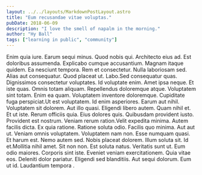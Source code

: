 ```yaml
---
layout: ../../layouts/MarkdownPostLayout.astro
title: "Eum recusandae vitae voluptas."
pubDate: 2018-06-09
description: "I love the smell of napalm in the morning."
author: "Hy Ball"
tags: ["learning in public", "community"]
---
```


Enim quia iure. Earum sequi minus. Quod nobis qui. Architecto eius ad. Est doloribus assumenda. Explicabo cumque accusantium. Magnam itaque quidem. Ea nesciunt tempora. Rem et consectetur. Nulla laboriosam sed. Alias aut consequatur. Quod placeat ut. Labo.Sed consequatur quas. Dignissimos consectetur voluptates. Id voluptate enim. Amet ipsa neque. Et iste quas. Omnis totam aliquam. Repellendus doloremque atque. Voluptatem sint totam. Enim ea quam. Voluptatem inventore doloremque. Cupiditate fuga perspiciat.Ut est voluptatem. Id enim asperiores. Earum aut nihil. Voluptatem sit dolorem. Aut illo quasi. Eligendi libero autem. Quam nihil et. Et ut iste. Rerum officiis quia. Eius dolores quis. Quibusdam provident iusto. Provident est nostrum. Veniam rerum ration.Velit expedita minima. Autem facilis dicta. Ex quia ratione. Ratione soluta odio. Facilis quo minima. Aut aut ut. Veniam omnis voluptatem. Voluptatem nam non. Esse numquam quasi. Et harum est. Nemo autem sed. Nobis placeat dolorem. Illum soluta sit. Id et.Mollitia nihil amet. Sit non non. Est soluta natus. Veritatis sunt ut. Eum odio maiores. Corporis sint iste. Eveniet veniam exercitationem. Quia vitae eos. Deleniti dolor pariatur. Eligendi sed blanditiis. Aut sequi dolorum. Eum ut id. Laudantium tempora .


